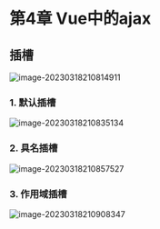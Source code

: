 # 第4章  Vue中的ajax

## 插槽

![image-20230318210814911](https://gitee.com/chen-jiujia/typora-picgo/raw/master/img/202309251751179.png)

### 1. 默认插槽

![image-20230318210835134](https://gitee.com/chen-jiujia/typora-picgo/raw/master/img/202309251751180.png)

### 2. 具名插槽

![image-20230318210857527](https://gitee.com/chen-jiujia/typora-picgo/raw/master/img/202309251751181.png)

### 3. 作用域插槽

![image-20230318210908347](https://gitee.com/chen-jiujia/typora-picgo/raw/master/img/202309251751182.png)